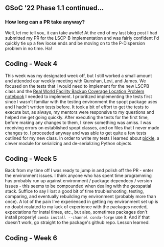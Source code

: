 ## GSoC '22 Phase 1.1 continued...

### How long can a PR take anyway?

Well, let me tell you, it can take awhile! At the end of my last blog post I had submitted my PR for the LSCP-B implementation and was fairly confident I'd quickly tie up a few loose ends and be moving on to the P-Dispersion problem in no time. Ha!

## Coding - Week 4

This week was my designated week off, but I still worked a small amount and attended our weekly meeting with Qunshan, Levi, and James. We focused on the tests that I would need to implement for the new LSCPB class and the [Real World Facility Backup Coverage Location Problem notebook](https://github.com/pysal/spopt/blob/main/notebooks/facloc-lscpb-real-world.ipynb) I needed to implement. I prioritized implementing the tests first since I wasn't familiar with the testing environment the spopt package uses and I hadn't written tests before. It took a bit of effort to get the tests to execute but, as always, my mentors were responsive to my questions and helped me get going quickly. After executing the tests for the first time, before making any changes to them, I knew something was amiss. I was receiving errors on established spopt classes, and on files that I never made changes to. I proceeded anyway and was able to get quite a few tests outlined for my new class. In order to write my tests I learned about [pickle](https://docs.python.org/3/library/pickle.html), a clever module for serializing and de-serializing Python objects.

## Coding - Week 5

Back from my time off I was ready to jump in and polish off the PR - enter the environment issues. I think anyone who has spent time programming has probably run up against environment / package dependecy / version issues - this seems to be compounded when dealing with the geospatial stack. Suffice to say I lost a good bit of time troubleshooting, testing, comparing, and eventually rebuilding my environment (probably more than once). A lot of the pain I've experienced in getting my environment set up is no doubt realated to my lack of experience with the packages needed, expectations for instal times, etc., but also, sometimes packages don't install properly! `conda install --channel conda-forge` use it. And if that doesn't work, go straight to the package's github repo. Lesson learned.

## Coding - Week 6


